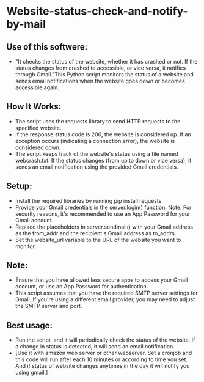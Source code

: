 # Website-status-check-and-notify-by-mail

## Use of this softwere:
- "It checks the status of the website, whether it has crashed or not. If the status changes from crashed to accessible, or vice versa, it notifies through Gmail."This Python script monitors the status of a website and sends email notifications when the website goes down or becomes accessible again.

## How It Works:
- The script uses the requests library to send HTTP requests to the specified website. 
- If the response status code is 200, the website is considered up. If an exception occurs (indicating a connection error), the website is considered down.
- The script keeps track of the website's status using a file named webcrash.txt. If the status changes (from up to down or vice versa), it sends an email notification using the provided Gmail credentials.

## Setup:
- Install the required libraries by running pip install requests.
- Provide your Gmail credentials in the server.login() function. Note: For security reasons, it's recommended to use an App Password for your Gmail account.
- Replace the placeholders in server.sendmail() with your Gmail address as the from_addr and the recipient's Gmail address as to_addrs.
- Set the website_url variable to the URL of the website you want to monitor.

## Note:
- Ensure that you have allowed less secure apps to access your Gmail account, or use an App Password for authentication.
- This script assumes that you have the required SMTP server settings for Gmail. If you're using a different email provider, you may need to adjust the SMTP server and port.


## Best usage:
- Run the script, and it will periodically check the status of the website. If a change in status is detected, it will send an email notification.
- [Use it with amazon web server or other webserver, Set a cronjob and this code will run after each 10 minutes or according to time you set. And if status of website changes anytimes in the day it will notify you using gmail.]





